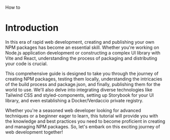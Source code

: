 How to 
# Introduction 
In this era of rapid web development, creating and publishing your own NPM packages has become an essential skill. Whether you're working on Node.js application development or constructing a complex UI library with Vite and React, understanding the process of packaging and distributing your code is crucial.

This comprehensive guide is designed to take you through the journey of creating NPM packages, testing them locally, understanding the intricacies of the build process and package.json, and finally, publishing them for the world to use. We'll also delve into integrating diverse technologies like Tailwind CSS and styled-components, setting up Storybook for your UI library, and even establishing a Docker/Verdaccio private registry.

Whether you're a seasoned web developer looking for advanced techniques or a beginner eager to learn, this tutorial will provide you with the knowledge and best practices you need to become proficient in creating and managing NPM packages. So, let's embark on this exciting journey of web development together!